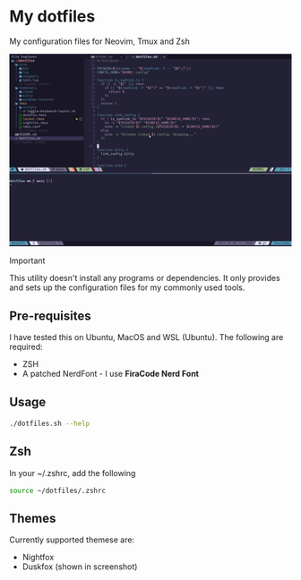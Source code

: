# My dotfiles 
My configuration files for Neovim, Tmux and Zsh

![Dotfiles Screenshot](./screenshot.png)

> [!IMPORTANT]  
> This utility doesn't install any programs or dependencies. It only provides and sets up the
> configuration files for my commonly used tools.

## Pre-requisites
I have tested this on Ubuntu, MacOS and WSL (Ubuntu). The following are required:
- ZSH
- A patched NerdFont - I use **FiraCode Nerd Font**

## Usage

```sh
./dotfiles.sh --help
```

## Zsh

In your ~/.zshrc, add the following

```zsh
source ~/dotfiles/.zshrc
```

## Themes
Currently supported themese are:
- Nightfox
- Duskfox (shown in screenshot)
